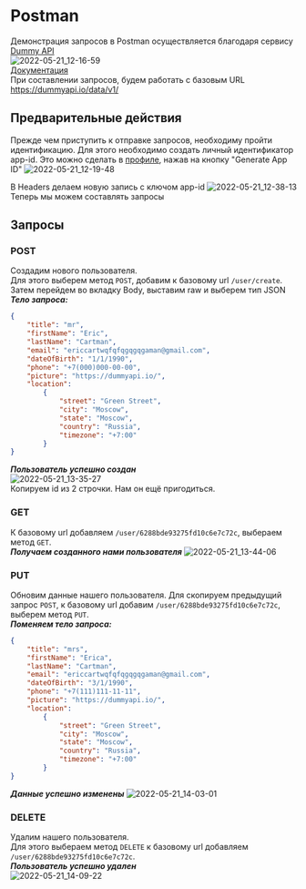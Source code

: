 # Postman
Демонстрация запросов в Postman осуществляется благодаря сервису [Dummy API](https://dummyapi.io/docs)</br>
![2022-05-21_12-16-59](https://user-images.githubusercontent.com/40222971/169644911-23dfaf52-dc2f-41a6-90cc-7f166374c616.png)</br>
[Документация](https://dummyapi.io/docs)</br>
При составлении запросов, будем работать с базовым URL https://dummyapi.io/data/v1/</br>
## Предварительные действия
Прежде чем приступить к отправке запросов, необходиму пройти идентификацию. Для этого необходимо создать личный идентификатор app-id. Это можно сделать в [профиле](https://dummyapi.io/account), нажав на кнопку "Generate App ID"
![2022-05-21_12-19-48](https://user-images.githubusercontent.com/40222971/169645356-7bf3cf4d-9119-452c-869c-5a7f2503250b.png)</br>

В Headers делаем новую запись с ключом app-id
![2022-05-21_12-38-13](https://user-images.githubusercontent.com/40222971/169645680-be2e8ad1-900e-4e4e-b80a-ffbb784dc346.png)</br>
Теперь мы можем составлять запросы</br>
## Запросы
### POST
Создадим нового пользователя.</br>
Для этого выберем метод `POST`, добавим к базовому url `/user/create`. Затем перейдем во вкладку Body, выставим raw и выберем тип JSON</br>
***Тело запроса:***
```JSON
{
    "title": "mr",
    "firstName": "Eric",
    "lastName": "Cartman",
    "email": "ericcartwqfqfqgqgqgaman@gmail.com",
    "dateOfBirth": "1/1/1990",
    "phone": "+7(000)000-00-00",
    "picture": "https://dummyapi.io/",
    "location":
        {
            "street": "Green Street",
            "city": "Moscow",
            "state": "Moscow",
            "country": "Russia",
            "timezone": "+7:00"
        }
}
```
***Пользователь успешно создан***</br>
![2022-05-21_13-35-27](https://user-images.githubusercontent.com/40222971/169647783-3f703585-d1cf-4e72-9537-89391fc4c629.png)</br>
Копируем id из 2 строчки. Нам он ещё пригодиться.</br>
### GET
К базовому url добавляем `/user/6288bde93275fd10c6e7c72c`, выбераем метод `GET`.</br>
***Получаем созданного нами пользователя***
![2022-05-21_13-44-06](https://user-images.githubusercontent.com/40222971/169648143-b7a5a48e-0900-46b4-9344-cdbe4801ffb5.png)</br>
### PUT
Обновим данные нашего пользователя. Для скопируем предыдущий запрос `POST`, к базовому url добавим `/user/6288bde93275fd10c6e7c72c`, выберем метод `PUT`.</br>
***Поменяем тело запроса:***
```JSON
{
    "title": "mrs",
    "firstName": "Erica",
    "lastName": "Cartman",
    "email": "ericcartwqfqfqgqgqgaman@gmail.com",
    "dateOfBirth": "3/1/1990",
    "phone": "+7(111)111-11-11",
    "picture": "https://dummyapi.io/",
    "location":
        {
            "street": "Green Street",
            "city": "Moscow",
            "state": "Moscow",
            "country": "Russia",
            "timezone": "+7:00"
        }
}
```
***Данные успешно изменены***
![2022-05-21_14-03-01](https://user-images.githubusercontent.com/40222971/169648798-20d91a8c-8252-4faf-8f04-840bcc790697.png)</br>
### DELETE
Удалим нашего пользователя.</br>
Для этого выбераем метод `DELETE` к базовому url добавляем `/user/6288bde93275fd10c6e7c72c`.</br>
***Пользователь успешно удален***</br>
![2022-05-21_14-09-22](https://user-images.githubusercontent.com/40222971/169649009-2c41462f-9984-4e5f-ab2e-f68511cab210.png)

